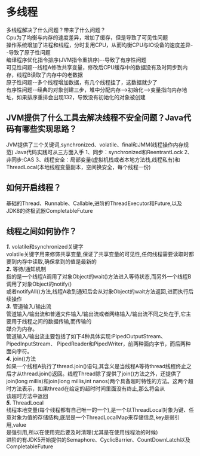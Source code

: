 # 多线程
多线程解决了什么问题？带来了什么问题？  
Cpu为了均衡与内存的速度差异，增加了缓存，但是导致了可见性问题    
操作系统增加了进程和线程，分时复用CPU，从而均衡CPU与IO设备的速度差异--导致了原子性问题  
编译程序优化指令排序(JVM指令重排序)--导致了有序性问题  
可见性问题--线程A修改共享变量，修改后CPU缓存中的数据没有及时同步到内存，线程B读取了内存中的老数据  
原子性问题--多个线程增加数据，有几个线程挂了，这数据就少了  
有序性问题--经典的对象创建三步，堆中分配内存-->初始化-->变量指向内存地址，如果排序重排会出现132，导致没有初始化的对象被创建

## JVM提供了什么工具去解决线程不安全问题？Java代码有哪些实现思路？
JVM提供了三个关键词,synchronized、volatile、final和JMM(线程操作内存规范)
Java代码实践可从三方面入手
1、同步：synchronized和ReentrantLock
2、非同步:CAS
3、线程安全：局部变量(虚拟机栈或者本地方法栈,线程私有)和ThreadLocal(本地线程变量副本，空间换安全，每个线程一份)

## 如何开启线程？
基础的Thread、Runnable、Callable,进阶的ThreadExecutor和Future,以及JDK8的终极武器CompletableFuture  

## 线程之间如何协作？
***1.*** volatile和synchronized关键字  
volatile关键字用来修饰共享变量,保证了共享变量的可见性,任何线程需要读取时都要到内存中读取,确保拿到的值是最新的  
***2.*** 等待/通知机制  
指的是一个线程A调用了对象Object的wait()方法进入等待状态,而另外一个线程B调用了对象Object的notify()  
或者notifyAll()方法,线程A收到通知后会从对象Object的wait方法返回,进而执行后续操作  
***3.*** 管道输入/输出流  
管道输入/输出流和普通文件输入/输出流或者网络输入/输出流不同之处在于,它主要用于线程之间的数据传输,而传输的  
媒介为内存。  
管道输入/输出流主要包括了如下4种具体实现:PipedOutputStream、PipedInputStream、 PipedReader和PipedWriter，前两种面向字节，而后两种面向字符。  
***4.*** join()方法  
如果一个线程A执行了thread.join()语句,其含义是当线程A等待thread线程终止之后才从thread.join()返回。线程Thread除了提供了join()方法之外，还提供了  
join(long millis)和join(long millis,int nanos)两个具备超时特性的方法。这两个超时方法表示，如果thread在给定的超时时间里面没有终止,那么将会从  
该超时方法中返回  
***5.*** ThreadLocal  
线程本地变量(每个线程都有自己唯一的一个),是一个以ThreadLocal对象为键、任意对象为值的存储结构,底层是一个ThreadLocalMap来存储信息,key是弱引用,value  
是强引用,所以在使用完后要及时清理(尤其是在使用线程池的时候)  
进阶的有JDK5开始提供的Semaphore、CyclicBarrier、CountDownLatch以及CompletableFuture
